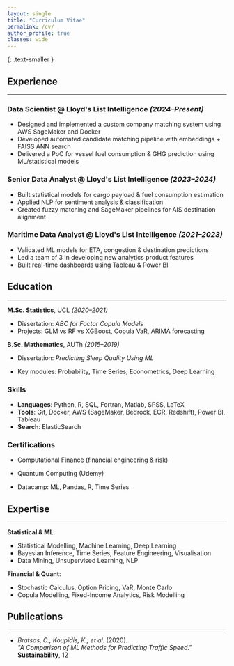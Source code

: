 ```yaml
---
layout: single
title: "Curriculum Vitae"
permalink: /cv/
author_profile: true
classes: wide
---
```


{: .text-smaller }

## Experience
---

### **Data Scientist** @ Lloyd's List Intelligence *(2024–Present)*  
- Designed and implemented a custom company matching system using AWS SageMaker and Docker  
- Developed automated candidate matching pipeline with embeddings + FAISS ANN search  
- Delivered a PoC for vessel fuel consumption & GHG prediction using ML/statistical models

### **Senior Data Analyst** @ Lloyd's List Intelligence *(2023–2024)*  
- Built statistical models for cargo payload & fuel consumption estimation  
- Applied NLP for sentiment analysis & classification  
- Created fuzzy matching and SageMaker pipelines for AIS destination alignment

### **Maritime Data Analyst** @ Lloyd's List Intelligence *(2021–2023)*  
- Validated ML models for ETA, congestion & destination predictions  
- Led a team of 3 in developing new analytics product features  
- Built real-time dashboards using Tableau & Power BI

## Education
---

<div class="row">
  <div class="col-half">
    
**M.Sc. Statistics**, UCL *(2020–2021)*  
- Dissertation: *ABC for Factor Copula Models*  
- Projects: GLM vs RF vs XGBoost, Copula VaR, ARIMA forecasting  

**B.Sc. Mathematics**, AUTh *(2015–2019)*  
- Dissertation: *Predicting Sleep Quality Using ML*  
- Key modules: Probability, Time Series, Econometrics, Deep Learning

  </div>
  <div class="col-half">

### Skills
- **Languages**: Python, R, SQL, Fortran, Matlab, SPSS, LaTeX  
- **Tools**: Git, Docker, AWS (SageMaker, Bedrock, ECR, Redshift), Power BI, Tableau  
- **Search**: ElasticSearch  

### Certifications
- Computational Finance (financial engineering & risk)  
- Quantum Computing (Udemy)  
- Datacamp: ML, Pandas, R, Time Series

  </div>
</div>

## Expertise
---

**Statistical & ML**:  
- Statistical Modelling, Machine Learning, Deep Learning  
- Bayesian Inference, Time Series, Feature Engineering, Visualisation  
- Data Mining, Unsupervised Learning, NLP

**Financial & Quant**:  
- Stochastic Calculus, Option Pricing, VaR, Monte Carlo  
- Copula Modelling, Fixed-Income Analytics, Risk Modelling

## Publications
---
- *Bratsas, C., Koupidis, K., et al.* (2020).  
  *"A Comparison of ML Methods for Predicting Traffic Speed."* **Sustainability**, 12
